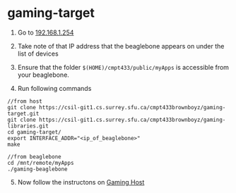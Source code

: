 # gaming-target


 1. Go to [192.168.1.254](http://192.168.1.254/)

 2. Take note of that IP address that the beaglebone appears on under the list of devices

 3. Ensure that the folder `$(HOME)/cmpt433/public/myApps` is accessible from your beaglebone.

 4. Run following commands
```shell
//from host
git clone https://csil-git1.cs.surrey.sfu.ca/cmpt433brownboyz/gaming-target.git
git clone https://csil-git1.cs.surrey.sfu.ca/cmpt433brownboyz/gaming-libraries.git
cd gaming-target/
export INTERFACE_ADDR="<ip_of_beaglebone>"
make

//from beaglebone
cd /mnt/remote/myApps
./gaming-beaglebone
```

5. Now follow the instructons on [Gaming Host](https://csil-git1.cs.surrey.sfu.ca/cmpt433brownboyz/gaming-host)
